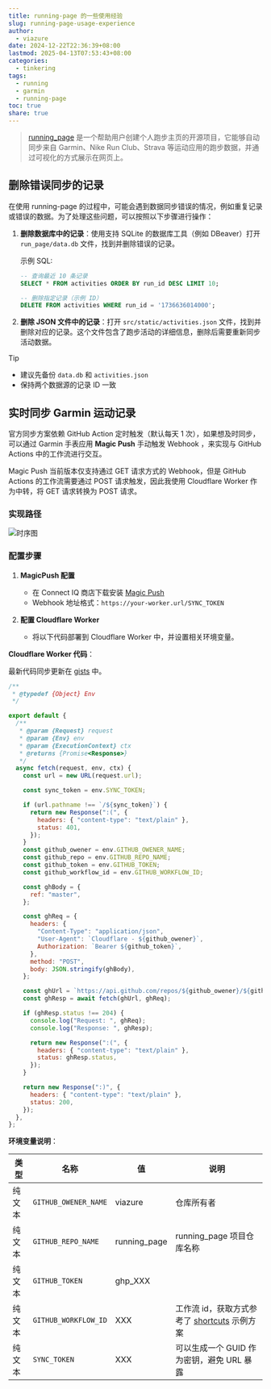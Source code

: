 ```yaml
---
title: running-page 的一些使用经验
slug: running-page-usage-experience
author:
  - viazure
date: 2024-12-22T22:36:39+08:00
lastmod: 2025-04-13T07:53:43+08:00
categories:
  - tinkering
tags:
  - running
  - garmin
  - running-page
toc: true
share: true
---
```


> [running_page](https://github.com/yihong0618/running_page) 是一个帮助用户创建个人跑步主页的开源项目，它能够自动同步来自 Garmin、Nike Run Club、Strava 等运动应用的跑步数据，并通过可视化的方式展示在网页上。

## 删除错误同步的记录

在使用 running-page 的过程中，可能会遇到数据同步错误的情况，例如重复记录或错误的数据。为了处理这些问题，可以按照以下步骤进行操作：

1. **删除数据库中的记录**：使用支持 SQLite 的数据库工具（例如 DBeaver）打开 `run_page/data.db` 文件，找到并删除错误的记录。

   示例 SQL:

   ```sql
   -- 查询最近 10 条记录
   SELECT * FROM activities ORDER BY run_id DESC LIMIT 10;

   -- 删除指定记录（示例 ID）
   DELETE FROM activities WHERE run_id = '1736636014000';
   ```

2. **删除 JSON 文件中的记录**：打开 `src/static/activities.json` 文件，找到并删除对应的记录。这个文件包含了跑步活动的详细信息，删除后需要重新同步活动数据。

> [!TIP]
>
> - 建议先备份 `data.db` 和 `activities.json`
> - 保持两个数据源的记录 ID 一致

## 实时同步 Garmin 运动记录

官方同步方案依赖 GitHub Action 定时触发（默认每天 1 次），如果想及时同步，可以通过 Garmin 手表应用 **Magic Push** 手动触发 Webhook ，来实现与 GitHub Actions 中的工作流进行交互。

Magic Push 当前版本仅支持通过 GET 请求方式的 Webhook，但是 GitHub Actions 的工作流需要通过 POST 请求触发，因此我使用 Cloudflare Worker 作为中转，将 GET 请求转换为 POST 请求。

### 实现路径

![时序图](https://webpimg.viazure.cc/250224210836773.png)

### 配置步骤

1. **MagicPush 配置**

   - 在 Connect IQ 商店下载安装 [Magic Push](https://apps.garmin.com/en-US/apps/53da8d3a-f7a1-448f-9fe8-1e1b8cd212d5)
   - Webhook 地址格式：`https://your-worker.url/SYNC_TOKEN`

2. **配置 Cloudflare Worker**

   - 将以下代码部署到 Cloudflare Worker 中，并设置相关环境变量。

**Cloudflare Worker 代码**：

最新代码同步更新在 [gists](https://gist.github.com/viazure/6750aba76e92fcfe0e25d74f229700b1) 中。

```javascript
/**
 * @typedef {Object} Env
 */

export default {
  /**
   * @param {Request} request
   * @param {Env} env
   * @param {ExecutionContext} ctx
   * @returns {Promise<Response>}
   */
  async fetch(request, env, ctx) {
    const url = new URL(request.url);

    const sync_token = env.SYNC_TOKEN;

    if (url.pathname !== `/${sync_token}`) {
      return new Response(":(", {
        headers: { "content-type": "text/plain" },
        status: 401,
      });
    }
    const github_owener = env.GITHUB_OWENER_NAME;
    const github_repo = env.GITHUB_REPO_NAME;
    const github_token = env.GITHUB_TOKEN;
    const github_workflow_id = env.GITHUB_WORKFLOW_ID;

    const ghBody = {
      ref: "master",
    };

    const ghReq = {
      headers: {
        "Content-Type": "application/json",
        "User-Agent": `Cloudflare - ${github_owener}`,
        Authorization: `Bearer ${github_token}`,
      },
      method: "POST",
      body: JSON.stringify(ghBody),
    };

    const ghUrl = `https://api.github.com/repos/${github_owener}/${github_repo}/actions/workflows/${github_workflow_id}/dispatches`;
    const ghResp = await fetch(ghUrl, ghReq);

    if (ghResp.status !== 204) {
      console.log("Request: ", ghReq);
      console.log("Response: ", ghResp);

      return new Response(":(", {
        headers: { "content-type": "text/plain" },
        status: ghResp.status,
      });
    }

    return new Response(":)", {
      headers: { "content-type": "text/plain" },
      status: 200,
    });
  },
};
```

**环境变量说明**：

| 类型  | 名称                   | 值            | 说明                                                                                                       |
| --- | -------------------- | ------------ | -------------------------------------------------------------------------------------------------------- |
| 纯文本 | `GITHUB_OWENER_NAME` | viazure      | 仓库所有者                                                                                                    |
| 纯文本 | `GITHUB_REPO_NAME`   | running_page | running_page 项目仓库名称                                                                                      |
| 纯文本 | `GITHUB_TOKEN`       | ghp_XXX      |                                                                                                          |
| 纯文本 | `GITHUB_WORKFLOW_ID` | XXX          | 工作流 id，获取方式参考了 [shortcuts](https://github.com/yihong0618/running_page?tab=readme-ov-file#shortcuts) 示例方案 |
| 纯文本 | `SYNC_TOKEN`         | XXX          | 可以生成一个 GUID 作为密钥，避免 URL 暴露                                                                               |
